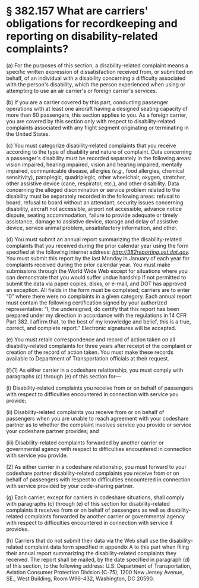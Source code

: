 # § 382.157   What are carriers' obligations for recordkeeping and reporting on disability-related complaints?

(a) For the purposes of this section, a disability-related complaint means a specific written expression of dissatisfaction received from, or submitted on behalf, of an individual with a disability concerning a difficulty associated with the person's disability, which the person experienced when using or attempting to use an air carrier's or foreign carrier's services.


(b) If you are a carrier covered by this part, conducting passenger operations with at least one aircraft having a designed seating capacity of more than 60 passengers, this section applies to you. As a foreign carrier, you are covered by this section only with respect to disability-related complaints associated with any flight segment originating or terminating in the United States.


(c) You must categorize disability-related complaints that you receive according to the type of disability and nature of complaint. Data concerning a passenger's disability must be recorded separately in the following areas: vision impaired, hearing impaired, vision and hearing impaired, mentally impaired, communicable disease, allergies (*e.g.*, food allergies, chemical sensitivity), paraplegic, quadriplegic, other wheelchair, oxygen, stretcher, other assistive device (cane, respirator, etc.), and other disability. Data concerning the alleged discrimination or service problem related to the disability must be separately recorded in the following areas: refusal to board, refusal to board without an attendant, security issues concerning disability, aircraft not accessible, airport not accessible, advance notice dispute, seating accommodation, failure to provide adequate or timely assistance, damage to assistive device, storage and delay of assistive device, service animal problem, unsatisfactory information, and other.


(d) You must submit an annual report summarizing the disability-related complaints that you received during the prior calendar year using the form specified at the following internet address: *http://382reporting.ost.dot.gov.* You must submit this report by the last Monday in January of each year for complaints received during the prior calendar year. You must make submissions through the World Wide Web except for situations where you can demonstrate that you would suffer undue hardship if not permitted to submit the data via paper copies, disks, or e-mail, and DOT has approved an exception. All fields in the form must be completed; carriers are to enter “0” where there were no complaints in a given category. Each annual report must contain the following certification signed by your authorized representative: “I, the undersigned, do certify that this report has been prepared under my direction in accordance with the regulations in 14 CFR Part 382. I affirm that, to the best of my knowledge and belief, this is a true, correct, and complete report.” Electronic signatures will be accepted.


(e) You must retain correspondence and record of action taken on all disability-related complaints for three years after receipt of the complaint or creation of the record of action taken. You must make these records available to Department of Transportation officials at their request.


(f)(1) As either carrier in a codeshare relationship, you must comply with paragraphs (c) through (e) of this section for—


(i) Disability-related complaints you receive from or on behalf of passengers with respect to difficulties encountered in connection with service you provide;


(ii) Disability-related complaints you receive from or on behalf of passengers when you are unable to reach agreement with your codeshare partner as to whether the complaint involves service you provide or service your codeshare partner provides; and


(iii) Disability-related complaints forwarded by another carrier or governmental agency with respect to difficulties encountered in connection with service you provide.


(2) As either carrier in a codeshare relationship, you must forward to your codeshare partner disability-related complaints you receive from or on behalf of passengers with respect to difficulties encountered in connection with service provided by your code-sharing partner.


(g) Each carrier, except for carriers in codeshare situations, shall comply with paragraphs (c) through (e) of this section for disability-related complaints it receives from or on behalf of passengers as well as disability-related complaints forwarded by another carrier or governmental agency with respect to difficulties encountered in connection with service it provides.


(h) Carriers that do not submit their data via the Web shall use the disability-related complaint data form specified in appendix A to this part when filing their annual report summarizing the disability-related complaints they received. The report shall be mailed, by the date specified in paragraph (d) of this section, to the following address: U.S. Department of Transportation, Aviation Consumer Protection Division (C-75), 1200 New Jersey Avenue, SE., West Building, Room W96-432, Washington, DC 20590.




